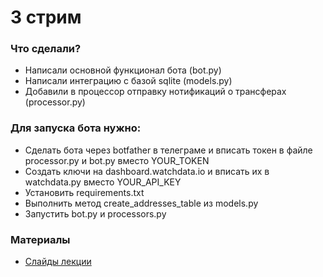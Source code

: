# 3 стрим

### Что сделали?

* Написали основной функционал бота (bot.py)
* Написали интеграцию с базой sqlite (models.py)
* Добавили в процессор отправку нотификаций о трансферах (processor.py)


### Для запуска бота нужно:
* Сделать бота через botfather в телеграме и вписать токен в файле processor.py и bot.py вместо YOUR_TOKEN
* Создать ключи на dashboard.watchdata.io и вписать их в watchdata.py вместо YOUR_API_KEY
* Установить requirements.txt
* Выполнить метод create_addresses_table из models.py
* Запустить bot.py и processors.py

### Материалы
* [Слайды лекции](https://drive.google.com/file/d/1q_jo7bla-4pbd0j9tffgh_rgAdkfePnZ/view?usp=sharing)
